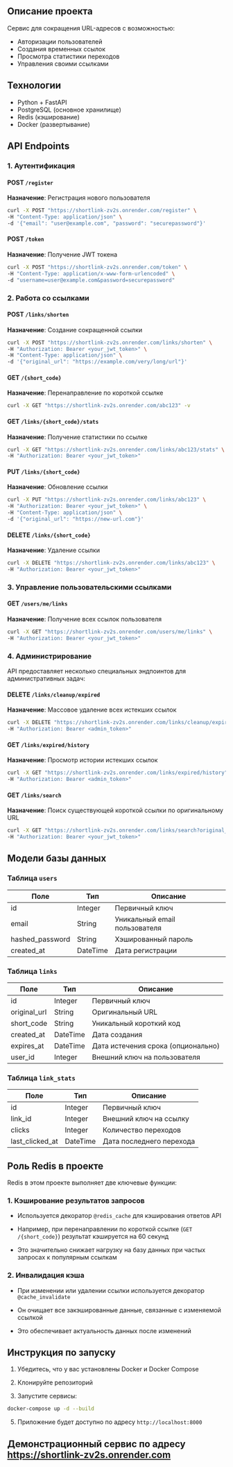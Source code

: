 ## Описание проекта
Сервис для сокращения URL-адресов с возможностью:
- Авторизации пользователей
- Создания временных ссылок
- Просмотра статистики переходов
- Управления своими ссылками

## Технологии
- Python + FastAPI
- PostgreSQL (основное хранилище)
- Redis (кэширование)
- Docker (развертывание)

## API Endpoints

### 1. Аутентификация

#### POST `/register`
**Назначение**: Регистрация нового пользователя   

```bash
curl -X POST "https://shortlink-zv2s.onrender.com/register" \
-H "Content-Type: application/json" \
-d '{"email": "user@example.com", "password": "securepassword"}'
```


#### POST  `/token`

**Назначение**: Получение JWT токена

```bash
curl -X POST "https://shortlink-zv2s.onrender.com/token" \
-H "Content-Type: application/x-www-form-urlencoded" \
-d "username=user@example.com&password=securepassword"
```


### 2. Работа со ссылками

#### POST  `/links/shorten`

**Назначение**: Создание сокращенной ссылки

```bash
curl -X POST "https://shortlink-zv2s.onrender.com/links/shorten" \
-H "Authorization: Bearer <your_jwt_token>" \
-H "Content-Type: application/json" \
-d '{"original_url": "https://example.com/very/long/url"}'
```

#### GET  `/{short_code}`

**Назначение**: Перенаправление по короткой ссылке

```bash
curl -X GET "https://shortlink-zv2s.onrender.com/abc123" -v
```

#### GET  `/links/{short_code}/stats`

**Назначение**: Получение статистики по ссылке

```bash
curl -X GET "https://shortlink-zv2s.onrender.com/links/abc123/stats" \
-H "Authorization: Bearer <your_jwt_token>"
```

#### PUT  `/links/{short_code}`

**Назначение**: Обновление ссылки

```bash
curl -X PUT "https://shortlink-zv2s.onrender.com/links/abc123" \
-H "Authorization: Bearer <your_jwt_token>" \
-H "Content-Type: application/json" \
-d '{"original_url": "https://new-url.com"}'
```

#### DELETE  `/links/{short_code}`

**Назначение**: Удаление ссылки

```bash
curl -X DELETE "https://shortlink-zv2s.onrender.com/links/abc123" \
-H "Authorization: Bearer <your_jwt_token>"
```

### 3. Управление пользовательскими ссылками

#### GET  `/users/me/links`

**Назначение**: Получение всех ссылок пользователя

```bash
curl -X GET "https://shortlink-zv2s.onrender.com/users/me/links" \
-H "Authorization: Bearer <your_jwt_token>"
```

### 4. Администрирование

API предоставляет несколько специальных эндпоинтов для административных задач:

#### DELETE `/links/cleanup/expired`
**Назначение**: Массовое удаление всех истекших ссылок

```bash
curl -X DELETE "https://shortlink-zv2s.onrender.com/links/cleanup/expired" \
-H "Authorization: Bearer <admin_token>"
```


#### GET  `/links/expired/history`

**Назначение**: Просмотр истории истекших ссылок

```bash
curl -X GET "https://shortlink-zv2s.onrender.com/links/expired/history" \
-H "Authorization: Bearer <admin_token>"
```

#### GET `/links/search`
**Назначение**: Поиск существующей короткой ссылки по оригинальному URL


```bash
curl -X GET "https://shortlink-zv2s.onrender.com/links/search?original_url=https://example.com/long/url" \
-H "Authorization: Bearer <your_jwt_token>"
```

## Модели базы данных

### Таблица `users`
| Поле            | Тип       | Описание                     |
|-----------------|-----------|------------------------------|
| id             | Integer   | Первичный ключ               |
| email          | String    | Уникальный email пользователя|
| hashed_password| String    | Хэшированный пароль          |
| created_at     | DateTime  | Дата регистрации             |

### Таблица `links`
| Поле          | Тип       | Описание                      |
|--------------|-----------|-------------------------------|
| id           | Integer   | Первичный ключ                |
| original_url | String    | Оригинальный URL              |
| short_code   | String    | Уникальный короткий код       |
| created_at   | DateTime  | Дата создания                 |
| expires_at   | DateTime  | Дата истечения срока (опционально)|
| user_id      | Integer   | Внешний ключ на пользователя  |

### Таблица `link_stats`
| Поле          | Тип       | Описание                      |
|--------------|-----------|-------------------------------|
| id           | Integer   | Первичный ключ                |
| link_id      | Integer   | Внешний ключ на ссылку        |
| clicks       | Integer   | Количество переходов          |
| last_clicked_at| DateTime | Дата последнего перехода      |



## Роль Redis в проекте

Redis в этом проекте выполняет две ключевые функции:

### 1. Кэширование результатов запросов

-   Используется декоратор  `@redis_cache`  для кэширования ответов API
    
-   Например, при перенаправлении по короткой ссылке (`GET /{short_code}`) результат кэшируется на 60 секунд
    
-   Это значительно снижает нагрузку на базу данных при частых запросах к популярным ссылкам
    

### 2. Инвалидация кэша

-   При изменении или удалении ссылки используется декоратор  `@cache_invalidate`
    
-   Он очищает все закэшированные данные, связанные с изменяемой ссылкой
    
-   Это обеспечивает актуальность данных после изменений



## Инструкция по запуску

1.  Убедитесь, что у вас установлены Docker и Docker Compose
    
2.  Клонируйте репозиторий

4.  Запустите сервисы:
    
```bash    
docker-compose up -d --build
```
    
5.  Приложение будет доступно по адресу  `http://localhost:8000`


## Демонстрационный сервис по адресу https://shortlink-zv2s.onrender.com 